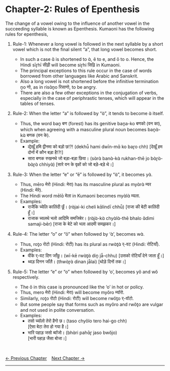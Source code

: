 # Chapter-2: Rules of Epenthesis

The change of a vowel owing to the influence of another vowel in the succeeding syllable is known as Epenthesis. Kumaoni has the following rules for epenthesis,

1. Rule-1: Whenever a long vowel is followed in the next syllable by a short vowel which is not the final silent “a”, that long vowel becomes short.
   - In such a case ɑ̄ is shortened to ɑ̀, ē to e, and ō to o. Hence, the Hindi sīr̥hī सीढ़ी will become sir̥hi सिढ़ि in Kumaoni.
   - The principal exceptions to this rule occur in the case of words borrowed from other languages like Arabic and Sanskrit.
   - Also a long vowel is not shortened before the infinitive termination n̥o णो, as in risɑ̄n̥o रिसाणो, to be angry.
   - There are also a few other exceptions in the conjugation of verbs, especially in the case of periphrastic tenses, which will appear in the tables of tenses.

2. Rule-2: When the letter “a” is followed by “ɑ̀”, it tends to become ɑ̀ itself.
   - Thus, the word ban̥ बण (forest) has its genitive ban̥a-ko बणको (वन का), which when agreeing with a masculine plural noun becomes ban̥ɑ̀-kɑ̀ बणक (वन के).
   - Example:
     - द्येखूँ हमि द्वीनमा को बड़ो छ!?! (dekhū̃ hami dwīn-mɑ̄ ko bar̥o chh)
     [देखूँ हम दोनों में कौन बड़ा है!?!]
     - सारा बणक रुखनथे जो बड़ा-बड़ा छिया। (sɑ̀rɑ̀ banɑ̀-kɑ̀ rukhan-thē jo bɑ̀r̥ɑ̀-bɑ̀r̥ɑ̀ chhiyɑ̀)
     [सारे वन के वृक्षों को जो बड़े-बड़े थे।]

3. Rule-3: When the letter “e” or “ē” is followed by “ɑ̀”, it becomes yɑ̀. 
   - Thus, mēro मेरो (Hindi: मेरा) has its masculine plural as myɑ̀rɑ̀ म्यर (Hindi: मेरे).
   - The Hindi word mēlɑ̄ मेला in Kumaoni becomes myɑ̀lɑ̀ म्यला.
   - Examples:
     - राजैकि च्येलि कालिंदी छूँ। (rɑ̀jai-ki cheli kɑ̄lindī chhū̃)
     [राजा की बेटी कालिंदी हूँ।]
     - राजाक च्यलथे भलो आदिमि समजिबेर। (rɑ̀jɑ̀-kɑ̀ chyɑ̀lɑ̀-thē bhalo ɑ̄dimi samaji-bēr)
     [राजा के बेटे को भला आदमी समझकर।]

4. Rule-4: The letter “o” or “ō” when followed by ‘ɑ̀’, becomes wɑ̀.
   - Thus, rot̥o रोटो (Hindi: रोटी) has its plural as rwɑ̀t̥ɑ̀ र्-वट (Hindi: रोटियाँ).
   - Examples: 
     - वीके र्-वट दिण जाँछु। (wī-kē rwɑ̀t̥ɑ̀ din̥ jā̃-chhu)
     [उसको रोटियाँ देने जाता हूँ।]
     - थ्वड़ दिनन जाँलै। (thwɑ̀r̥ɑ̀ dinan jā̃lai)
     [थोड़े दिनों तक।]

5. Rule-5: The letter “e” or “o” when followed by ‘o’, becomes yŏ and wŏ respectively. 
   - The ŏ in this case is pronounced like the ‘o’ in hot or policy.
   - Thus, mero मेरो (Hindi: मेरा) will become myŏro म्यॉरो. 
   - Similarly, rot̥o रोटो (Hindi: रोटी) will become rwŏt̥o र्-वॉटो.
   - But some people say that forms such as myŏro and rwŏt̥o are vulgar and not used in polite conversation.
   - Examples:
     - तसो च्यॉलो तेरो हैगो छ। (taso chyŏlo tero hai-go chh)<br>
     [ऐसा बेटा तेरा हो गया है।]
     - भारि पहाड़ जसो ब्वॉजो। (bhɑ̀ri pahɑ̄r̥ jaso bwŏjo)<br>
     [भारी पहाड़ जैसा बोजा।]

<br>

[<- Previous Chapter](/major/1_VowelTypes.md) &ensp; [Next Chapter ->](https://pages.github.com/)

---